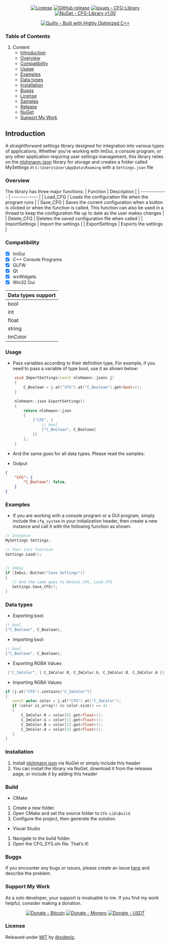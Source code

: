 <div align="center">

[![License](https://img.shields.io/badge/License-MIT-blue)](#license)
[![GitHub release](https://img.shields.io/github/release/xidenlz/CFG-Library?include_prereleases=&sort=semver&color=blue)](https://github.com/xidenlz/CFG-Library/releases/)
[![issues - CFG-Library](https://img.shields.io/github/issues/xidenlz/CFG-Library)](https://github.com/xidenlz/CFG-Library/issues)
[![NuGet - CFG-Library v1.00](https://img.shields.io/badge/NuGet-CFG--Library_v1.00-blue?logo=nuget)](https://)
</div>

<div align="center">
     
[![Quilty - Built with Highly Optimized C++](https://img.shields.io/badge/Quilty-Built_with_Highly_Optimized_C%2B%2B-blue?logo=github)](https://)
</div>

### Table of Contents
1. Content
     - [Introduction](https://github.com/xidenlz/CFG-Library/tree/main?tab=readme-ov-file#introduction)
     - [Overview](https://github.com/xidenlz/CFG-Library/tree/main?tab=readme-ov-file#overview)
     - [Compatibility](https://github.com/xidenlz/CFG-Library/tree/main?tab=readme-ov-file#compatibility)
     - [Usage](https://github.com/xidenlz/CFG-Library/tree/main?tab=readme-ov-file#usage)
     - [Examples](https://github.com/xidenlz/CFG-Library/tree/main?tab=readme-ov-file#examples)
     - [Data types](https://github.com/xidenlz/CFG-Library/tree/main?tab=readme-ov-file#data-types)
     - [Installation](https://github.com/xidenlz/CFG-Library/tree/main?tab=readme-ov-file#installation)
     - [Buggs](https://github.com/xidenlz/CFG-Library/tree/main?tab=readme-ov-file#buggs)
     - [License](https://github.com/xidenlz/CFG-Library/blob/main/LICENSE)
     - [Samples](https://github.com/xidenlz/CFG-Library/blob/main/Samples/Examples/CFG.h)
     - [Release](https://github.com/xidenlz/CFG-Library/releases)
     - [NuGet]()
     - [Support My Work](https://github.com/xidenlz/CFG-Library/tree/main?tab=readme-ov-file#support-my-work)
  


## Introduction
A straightforward settings library designed for integration into various types of applications, Whether you're working with ImGui, a console program, or any other application requiring user settings management, this library relies on the [nlohmann::json](https://github.com/nlohmann/json) library for storage and creates a folder called MySettings in `C:\Users\User\AppData\Roaming` with a `Settings.json` file





### Overview
The library has three major functions:
| Function  | Description |
| ------------- | ------------- |
| Load_CFG | Loads the configuration file when the program runs  |
| Save_CFG  |  Saves the current configuration when a button is clicked or when the function is called, This function can also be used in a thread to keep the configuration file up to date as the user makes changes  |
| Delete_CFG  | Deletes the saved configuration file when called  |
| ImportSettings  | Import the settings  |
| ExportSettings  | Exports the settings   |


### Compatibility 
- [x] ImGui                          
- [x] C++ Console Programs
- [x] GLFW
- [x] Qt 
- [x] wxWidgets
- [x] Win32 Gui

| **Data types support** |
| :---         |
| bool   |
| int   |
| float   |
| string   |
| ImColor   |


### Usage 
- Pass variables according to their definition type, For example, if you need to pass a variable of type bool, use it as shown below:
```cpp
    void ImportSettings(const nlohmann::json& j)
    {
        C_Boolean = j.at("CFG").at("C_Boolean").get<bool>(); 
    }

    nlohmann::json ExportSettings()
    {
        return nlohmann::json
        {
            {"CFG", {
                // bool 
                {"C_Boolean", C_Boolean}
            }}
        };
    }
```


- And the same goes for all data types. Please read the samples:

- Output
```json
{
    "CFG": {
        "C_Boolean": false,
    }
}
```
### Examples 
- If you are working with a console program or a GUI program, simply include the `cfg_system` in your initialization header, then create a new instance and call it with the following function as shown:
```cpp
// Instance
MySettings Settings;

// Your init function
Settings.Load();


// ImGui
if (ImGui::Button("Save Settings"))
{
   // And the same goes to Delete_CFG, Load_CFG
   Settings.Save_CFG();
}
```
### Data types 
- Exporting bool
```cpp
// bool 
{"C_Boolean", C_Boolean},
```

- Importing bool 
```cpp
// bool 
{"C_Boolean", C_Boolean},
```

- Exporting RGBA Values
```cpp
 {"C_ImColor", { C_ImColor.R, C_ImColor.G, C_ImColor.B, C_ImColor.A }} 
```

- Importing RGBA Values
 ```cpp
if (j.at("CFG").contains("C_ImColor"))
{
    const auto& color = j.at("CFG").at("C_ImColor");
    if (color.is_array() && color.size() == 4)
    {
        C_ImColor.R = color[0].get<float>();
        C_ImColor.G = color[1].get<float>();
        C_ImColor.B = color[2].get<float>();
        C_ImColor.A = color[3].get<float>();
    }
}
```


### Installation
1. Install [nlohmann json](https://github.com/nlohmann/json) via NuGet or simply include this header
2. You can install the library via NuGet, download it from the releases page, or include it by adding this header


### Build
- CMake
1. Create a new folder.
2. Open CMake and set the source folder to `CFG-Lib\Build`.
3. Configure the project, then generate the solution.

- Visual Studio
1. Navigate to the build folder.
2. Open the CFG_SYS.sln file.
That’s it!

### Buggs
If you encounter any bugs or issues, please create an issue [here](https://github.com/xidenlz/cfg_system/issues/new) and describe the problem.

### Support My Work
As a solo developer, your support is invaluable to me. If you find my work helpful, consider making a donation.

<div align="center">
     
[![Donate - Bitcoin](https://img.shields.io/static/v1?label=Donate&message=Bitcoin&color=%23F7931A&logo=bitcoin)](https://raw.githubusercontent.com/xidenlz/CFG-Library/main/Assets/Donation/BTC.png?token=GHSAT0AAAAAACPJSWJTJTVRINRQD3ZIXQ4UZWLW3EQ)
[![Donate - Monero](https://img.shields.io/static/v1?label=Donate&message=Monero&color=%23FF6600&logo=monero)](https://raw.githubusercontent.com/xidenlz/CFG-Library/main/Assets/Donation/XMR.png?token=GHSAT0AAAAAACPJSWJTE6LKQZPU44ZMFQS2ZWLW2RQ)
[![Donate - USDT](https://img.shields.io/static/v1?label=Donate&message=USDT&color=%2350AF95&logo=tether)](https://raw.githubusercontent.com/xidenlz/CFG-Library/main/Assets/Donation/USDT_TRX.png?token=GHSAT0AAAAAACPJSWJTDNFZL6NSP3VI6D72ZWLW3JQ)
</div>

### License 
Released under [MIT](/LICENSE) by [@xidenlz](https://github.com/xidenlz).

